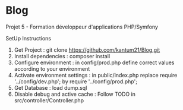 # Blog
Projet 5 - Formation développeur d'applications PHP/Symfony

SetUp Instructions

1. Get Project : git clone https://github.com/kantum21/Blog.git
2. Install dependencies : composer install
3. Configure environment : in config/prod.php define correct values according to your environment
4. Activate environment settings : in public/index.php replace require '../config/dev.php'; by require '../config/prod.php';
5. Get Database : load dump.sql
6. Disable debug and active cache : Follow TODO in src/controller/Controller.php  
